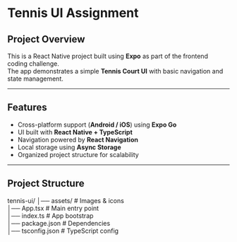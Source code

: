 #  Tennis UI Assignment

##  Project Overview
This is a React Native project built using **Expo** as part of the frontend coding challenge.  
The app demonstrates a simple **Tennis Court UI** with basic navigation and state management.

---

##  Features
- Cross-platform support (**Android / iOS**) using **Expo Go**
- UI built with **React Native + TypeScript**
- Navigation powered by **React Navigation**
- Local storage using **Async Storage**
- Organized project structure for scalability

---

##  Project Structure
tennis-ui/
│── assets/              # Images & icons  
│── App.tsx              # Main entry point  
│── index.ts             # App bootstrap  
│── package.json         # Dependencies  
│── tsconfig.json        # TypeScript config  
